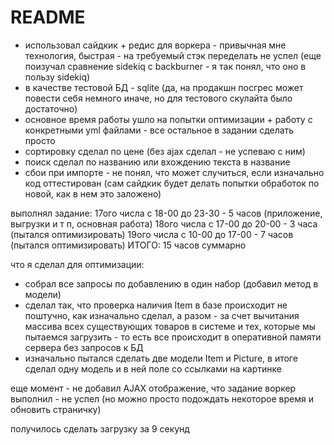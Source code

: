 # README

- использовал сайдкик + редис для воркера - привычная мне технология, быстрая - на требуемый стэк переделать не успел (еще поизучал сравнение sidekiq с backburner - я так понял, что оно в пользу sidekiq)
- в качестве тестовой БД - sqlite (да, на продакшн посгрес может повести себя немного иначе, но для тестового скулайта было достаточно)
- основное время работы ушло на попытки оптимизации + работу с конкретными yml файлами - все остальное в задании сделать просто
- сортировку сделал по цене (без ajax сделал - не успеваю с ним)
- поиск сделал по названию или вхождению текста в название
- сбои при импорте - не понял, что может случиться, если изначально код оттестирован (сам сайдкик будет делать попытки обработок по новой, как в нем это заложено)

выполнял задание:
17ого числа с 18-00 до 23-30 - 5 часов (приложение, выгрузки и т п, основная работа)
18ого числа с 17-00 до 20-00 - 3 часа (пытался оптимизировать)
19ого числа с 10-00 до 17-00 - 7 часов (пытался оптимизировать)
ИТОГО: 15 часов суммарно


что я сделал для оптимизации:
- собрал все запросы по добавлению в один набор (добавил метод в модели)
- сделал так, что проверка наличия Item в базе происходит не поштучно, как изначально сделал, а разом - за счет вычитания массива всех существующих товаров в системе и тех, которые мы пытаемся загрузить - то есть все происходит в оперативной памяти сервера без запросов к БД
- изначально пытался сделать две модели Item и Picture, в итоге сделал одну модель и в ней поле со ссылками на картинке

еще момент - не добавил AJAX отображение, что задание воркер выполнил - не успел (но можно просто подождать некоторое время и обновить страничку)

получилось сделать загрузку за 9 секунд